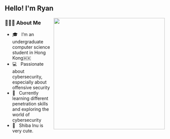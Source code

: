 ## **Hello! I'm Ryan**
  
<img align="right" width="350" height="350" src="https://github.com/Johnchauyu/johnchauyu/blob/main/Shiba.gif" width="45%" height="45%"/>

<h3> 👨🏻‍💻 About Me </h3>

- 🎓 &nbsp; I’m an undergraduate computer science student in Hong Kong🇭🇰
- 💻 &nbsp; Passionate about cybersecurity, especially about offensive security
- 🌱 &nbsp; Currently learning different penetration skills and exploring the world of cybersecurity
- 🐶 &nbsp; Shiba Inu is very cute.
<!--
**Johnchauyu/johnchauyu** is a ✨ _special_ ✨ repository because its `README.md` (this file) appears on your GitHub profile.

Here are some ideas to get you started:

- 🔭 I’m currently working on ...
- 🌱 I’m currently learning ...
- 👯 I’m looking to collaborate on ...
- 🤔 I’m looking for help with ...
- 💬 Ask me about ...
- 📫 How to reach me: ...
- 😄 Pronouns: ...
- ⚡ Fun fact: ...
-->
